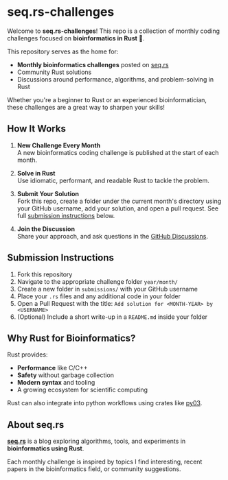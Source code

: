 # seq.rs-challenges

Welcome to **seq.rs-challenges**! 
This repo is a collection of monthly coding challenges
focused on **bioinformatics in Rust** 🦀.

This repository serves as the home for:
-  **Monthly bioinformatics challenges** posted on [seq.rs](https://dawnandrew100.github.io/seq.rs/)
-  Community Rust solutions
-  Discussions around performance, algorithms, and problem-solving in Rust

Whether you're a beginner to Rust or an experienced bioinformatician, these challenges are a great way to sharpen your skills!

##  How It Works

1. **New Challenge Every Month**  
   A new bioinformatics coding challenge is published at the start of
   each month.

2. **Solve in Rust**  
   Use idiomatic, performant, and readable Rust to tackle the problem.

3. **Submit Your Solution**  
   Fork this repo, create a folder under the current month's directory using
   your GitHub username, add your solution, and open a pull request.
   See full [submission instructions](#submission-instructions) below.

4. **Join the Discussion**  
   Share your approach, and ask questions in the
   [GitHub Discussions](https://github.com/dawnandrew100/seqrs-challenges/discussions).


## Submission Instructions

1. Fork this repository
2. Navigate to the appropriate challenge folder `year/month/`
3. Create a new folder in `submissions/` with your GitHub username
4. Place your `.rs` files and any additional code in your folder
5. Open a Pull Request with the title: `Add solution for <MONTH-YEAR> by <USERNAME>`
6. (Optional) Include a short write-up in a `README.md` inside your folder

## Why Rust for Bioinformatics?

Rust provides:
- **Performance** like C/C++
- **Safety** without garbage collection
- **Modern syntax** and tooling
- A growing ecosystem for scientific computing

Rust can also integrate into python workflows using crates like
[py03](https://github.com/PyO3/pyo3).


## About seq.rs

[**seq.rs**](https://dawnandrew100.github.io/seq.rs/) is a blog
exploring algorithms, tools, and experiments in
**bioinformatics using Rust**.

Each monthly challenge is inspired by topics I find interesting,
recent papers in the bioinformatics field, or community suggestions.